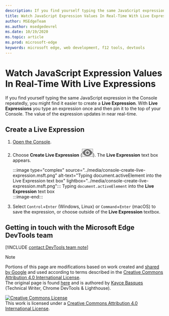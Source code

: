 ```yaml
---
description: If you find yourself typing the same JavaScript expressions into the Console repeatedly, try Live Expressions instead.
title: Watch JavaScript Expression Values In Real-Time With Live Expressions
author: MSEdgeTeam
ms.author: msedgedevrel
ms.date: 10/19/2020 
ms.topic: article
ms.prod: microsoft-edge
keywords: microsoft edge, web development, f12 tools, devtools
---
```

<!-- Copyright Kayce Basques 

   Licensed under the Apache License, Version 2.0 (the "License");
   you may not use this file except in compliance with the License.
   You may obtain a copy of the License at

       https://www.apache.org/licenses/LICENSE-2.0

   Unless required by applicable law or agreed to in writing, software
   distributed under the License is distributed on an "AS IS" BASIS,
   WITHOUT WARRANTIES OR CONDITIONS OF ANY KIND, either express or implied.
   See the License for the specific language governing permissions and
   limitations under the License.  -->

# Watch JavaScript Expression Values In Real-Time With Live Expressions  

If you find yourself typing the same JavaScript expression in the Console repeatedly, you might find it easier to create a **Live Expression**.  With **Live Expressions** you type an expression once and then pin it to the top of your Console.  The value of the expression updates in near real-time.  

## Create a Live Expression  

1.  [Open the Console][DevToolsConsoleReferenceOpenConsole].  
1.  Choose **Create Live Expression** \(![Create Live Expression][ImageCreateLiveExpressionIcon]\).  The **Live Expression** text box appears.  
    
    :::image type="complex" source="../media/console-create-live-expression.msft.png" alt-text="Typing document.activeElement into the Live Expression text box" lightbox="../media/console-create-live-expression.msft.png":::
       Typing `document.activeElement` into the **Live Expression** text box  
    :::image-end:::  
    
1.  Select `Control`+`Enter` \(Windows, Linux\) or `Command`+`Enter` \(macOS\) to save the expression, or choose outside of the **Live Expression** textbox.  

## Getting in touch with the Microsoft Edge DevTools team  

[!INCLUDE [contact DevTools team note](./includes/contact-devtools-team-note.md)]  

<!-- image links -->  

[ImageCreateLiveExpressionIcon]: ../media/create-live-expression-icon.msft.png  

<!-- links -->  

[DevToolsConsoleReferenceOpenConsole]: ./reference.md#open-the-console "Open the Console - Console Reference | Microsoft Docs"  

> [!NOTE]
> Portions of this page are modifications based on work created and [shared by Google][GoogleSitePolicies] and used according to terms described in the [Creative Commons Attribution 4.0 International License][CCA4IL].  
> The original page is found [here](https://developers.google.com/web/tools/chrome-devtools/console/live-expressions) and is authored by [Kayce Basques][KayceBasques] \(Technical Writer, Chrome DevTools \& Lighthouse\).  

[![Creative Commons License][CCby4Image]][CCA4IL]  
This work is licensed under a [Creative Commons Attribution 4.0 International License][CCA4IL].  

[CCA4IL]: https://creativecommons.org/licenses/by/4.0  
[CCby4Image]: https://i.creativecommons.org/l/by/4.0/88x31.png  
[GoogleSitePolicies]: https://developers.google.com/terms/site-policies  
[KayceBasques]: https://developers.google.com/web/resources/contributors/kaycebasques  
